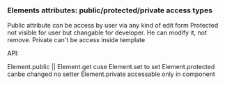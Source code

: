 ### Elements attributes: public/protected/private access types


Public attribute can be access by user via any kind of edit form
Protected not visible for user but changable for developer. He can modify it, not remove.
Private can't be access inside template

API:

Element.public || Element.get cuse Element.set to set
Element.protected canbe changed no setter
Element.private accessable only in component
